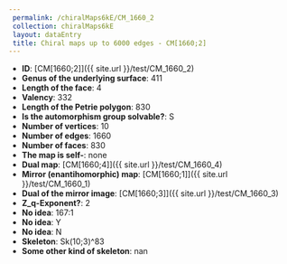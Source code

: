 ```yaml
--- 
 permalink: /chiralMaps6kE/CM_1660_2 
 collection: chiralMaps6kE
 layout: dataEntry
 title: Chiral maps up to 6000 edges - CM[1660;2]
---
```


- **ID**: [CM[1660;2]]({{ site.url }}/test/CM_1660_2)
- **Genus of the underlying surface**: 411
- **Length of the face**: 4
- **Valency**: 332
- **Length of the Petrie polygon**: 830
- **Is the automorphism group solvable?**: S
- **Number of vertices**: 10
- **Number of edges**: 1660
- **Number of faces**: 830
- **The map is self-**: none
- **Dual map**: [CM[1660;4]]({{ site.url }}/test/CM_1660_4)
- **Mirror (enantihomorphic) map**: [CM[1660;1]]({{ site.url }}/test/CM_1660_1)
- **Dual of the mirror image**: [CM[1660;3]]({{ site.url }}/test/CM_1660_3)
- **Z_q-Exponent?**: 2
- **No idea**:  167:1
- **No idea**: Y
- **No idea**: N
- **Skeleton**: Sk(10;3)^83
- **Some other kind of skeleton**: nan
